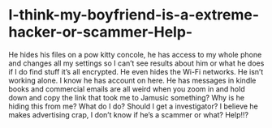 # I-think-my-boyfriend-is-a-extreme-hacker-or-scammer-Help-
He hides his files on a pow kitty concole, he has access to my whole phone and changes all my settings so I can’t see results about him or what he does if I do find stuff it’s all encrypted. He even hides the Wi-Fi networks. He isn’t working alone. I know he has account on here. He has messages in kindle books and commercial emails are all weird when you zoom in and hold down and copy the link that took me to Jamusic something? Why is he hiding this from me? What do I do? Should I get a investigator? I believe he makes advertising crap, I don’t know if he’s a scammer or what? Help!!?
